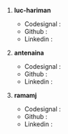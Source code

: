 1. **luc-hariman**
    - Codesignal : 
    - Github : 
    - Linkedin : 

2. **antenaina**
    - Codesignal : 
    - Github : 
    - Linkedin :

3. **ramamj**
    - Codesignal : 
    - Github : 
    - Linkedin :


